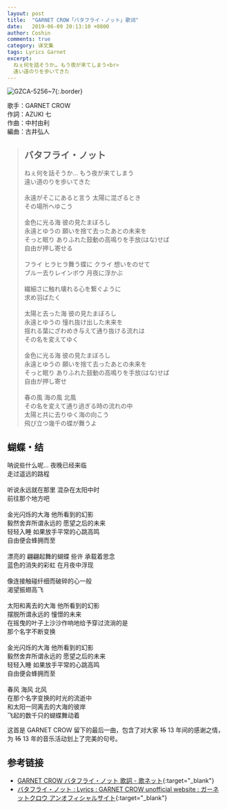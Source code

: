 ```yaml
---
layout: post
title:  "GARNET CROW「バタフライ・ノット」歌词"
date:   2019-06-09 20:13:10 +0800
author: Coshin
comments: true
category: 译文集
tags: Lyrics Garnet
excerpt:
  ねぇ何を話そうか… もう夜が来てしまう<br>
  遠い道のりを歩いてきた
---
```

![GZCA-5256~7](https://ganekuro.github.io/images/discography/album/GZCA-5256~7.jpg){:.border}

歌手：GARNET CROW<br>
作詞：AZUKI 七<br>
作曲：中村由利<br>
編曲：古井弘人

<blockquote class="original">
  <h2>バタフライ・ノット</h2>
  <p>
    ねぇ何を話そうか… もう夜が来てしまう<br>
    遠い道のりを歩いてきた<br>
    <br>
    永遠がそこにあると言う 太陽に混ざるとき<br>
    その場所へゆこう<br>
    <br>
    金色に光る海 彼の見たまぼろし<br>
    永遠とゆうの 願いを捨て去ったあとの未来を<br>
    そっと眠り ありふれた鼓動の高鳴りを手放(はな)せば<br>
    自由が押し寄せる<br>
    <br>
    フライ ヒラヒラ舞う蝶に クライ 想いをのせて<br>
    ブルー去りレインボウ 月夜に浮かぶ<br>
    <br>
    繊細さに触れ壊れる心を繋ぐように<br>
    求め羽ばたく<br>
    <br>
    太陽と去った海 彼の見たまぼろし<br>
    永遠とゆうの 憧れ抜け出した未来を<br>
    揺れる葉にざわめき与えて通り抜ける流れは<br>
    その名を変えてゆく<br>
    <br>
    金色に光る海 彼の見たまぼろし<br>
    永遠とゆうの 願いを捨て去ったあとの未来を<br>
    そっと眠り ありふれた鼓動の高鳴りを手放(はな)せば<br>
    自由が押し寄せ<br>
    <br>
    春の風 海の風 北風<br>
    その名を変えて通り過ぎる時の流れの中<br>
    太陽と共に去りゆく海の向こう<br>
    飛び立つ幾千の蝶が舞うよ
  </p>
</blockquote>

<div class="translation">
  <h2>蝴蝶・结</h2>
  <p>
    呐说些什么呢… 夜晚已经来临<br>
    走过遥远的路程<br>
    <br>
    听说永远就在那里 混杂在太阳中时<br>
    前往那个地方吧<br>
    <br>
    金光闪烁的大海 他所看到的幻影<br>
    毅然舍弃所谓永远的 愿望之后的未来<br>
    轻轻入睡 如果放手平常的心跳高鸣<br>
    自由便会蜂拥而至<br>
    <br>
    漂亮的 翩翩起舞的蝴蝶 些许 承载着思念<br>
    蓝色的消失的彩虹 在月夜中浮现<br>
    <br>
    像连接触碰纤细而破碎的心一般<br>
    渴望振翅高飞<br>
    <br>
    太阳和离去的大海 他所看到的幻影<br>
    摆脱所谓永远的 憧憬的未来<br>
    在摇曳的叶子上沙沙作响地给予穿过流淌的是<br>
    那个名字不断变换<br>
    <br>
    金光闪烁的大海 他所看到的幻影<br>
    毅然舍弃所谓永远的 愿望之后的未来<br>
    轻轻入睡 如果放手平常的心跳高鸣<br>
    自由便会蜂拥而至<br>
    <br>
    春风 海风 北风<br>
    在那个名字变换的时光的流逝中<br>
    和太阳一同离去的大海的彼岸<br>
    飞起的数千只的蝴蝶舞动着
  </p>
</div>

这首是 GARNET CROW 留下的最后一曲，包含了对大家 ~~15~~ 13 年间的感谢之情，为 ~~15~~ 13 年的音乐活动划上了完美的句号。

## 参考链接

* [GARNET CROW バタフライ・ノット 歌詞 - 歌ネット](https://www.uta-net.com/song/153420/){:target="_blank"}
* [バタフライ・ノット : Lyrics : GARNET CROW unofficial website : ガーネットクロウ アンオフィシャルサイト](https://ganekuro.github.io/lyrics/original/Butterfly-Knot.html){:target="_blank"}
